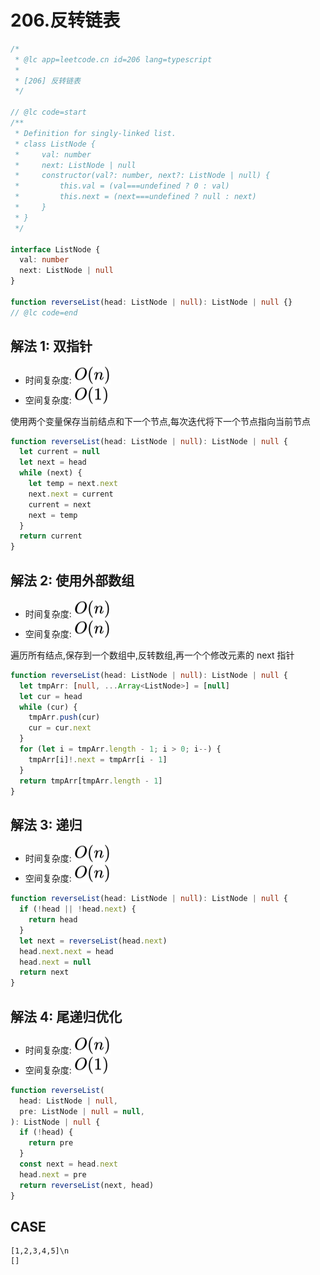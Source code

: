 # 206.反转链表

```ts
/*
 * @lc app=leetcode.cn id=206 lang=typescript
 *
 * [206] 反转链表
 */

// @lc code=start
/**
 * Definition for singly-linked list.
 * class ListNode {
 *     val: number
 *     next: ListNode | null
 *     constructor(val?: number, next?: ListNode | null) {
 *         this.val = (val===undefined ? 0 : val)
 *         this.next = (next===undefined ? null : next)
 *     }
 * }
 */

interface ListNode {
  val: number
  next: ListNode | null
}

function reverseList(head: ListNode | null): ListNode | null {}
// @lc code=end
```

## 解法 1: 双指针

- 时间复杂度: <!-- $O(n)$ --> <img style="transform: translateY(0.1em); background: white;" src="./svg/o-n.svg" alt="O(n)">
- 空间复杂度: <!-- $O(1)$ --> <img style="transform: translateY(0.1em); background: white;" src="./svg/o-1.svg" alt="O(1)">

使用两个变量保存当前结点和下一个节点,每次迭代将下一个节点指向当前节点

```ts
function reverseList(head: ListNode | null): ListNode | null {
  let current = null
  let next = head
  while (next) {
    let temp = next.next
    next.next = current
    current = next
    next = temp
  }
  return current
}
```

## 解法 2: 使用外部数组

- 时间复杂度: <!-- $O(n)$ --> <img style="transform: translateY(0.1em); background: white;" src="./svg/o-n.svg" alt="O(n)">
- 空间复杂度: <!-- $O(n)$ --> <img style="transform: translateY(0.1em); background: white;" src="./svg/o-n.svg" alt="O(n)">

遍历所有结点,保存到一个数组中,反转数组,再一个个修改元素的 next 指针

```ts
function reverseList(head: ListNode | null): ListNode | null {
  let tmpArr: [null, ...Array<ListNode>] = [null]
  let cur = head
  while (cur) {
    tmpArr.push(cur)
    cur = cur.next
  }
  for (let i = tmpArr.length - 1; i > 0; i--) {
    tmpArr[i]!.next = tmpArr[i - 1]
  }
  return tmpArr[tmpArr.length - 1]
}
```

## 解法 3: 递归

- 时间复杂度: <!-- $O(n)$ --> <img style="transform: translateY(0.1em); background: white;" src="./svg/o-n.svg" alt="O(n)">
- 空间复杂度: <!-- $O(n)$ --> <img style="transform: translateY(0.1em); background: white;" src="./svg/o-n.svg" alt="O(n)">

```ts
function reverseList(head: ListNode | null): ListNode | null {
  if (!head || !head.next) {
    return head
  }
  let next = reverseList(head.next)
  head.next.next = head
  head.next = null
  return next
}
```

## 解法 4: 尾递归优化

- 时间复杂度: <!-- $O(n)$ --> <img style="transform: translateY(0.1em); background: white;" src="./svg/o-n.svg" alt="O(n)">
- 空间复杂度: <!-- $O(1)$ --> <img style="transform: translateY(0.1em); background: white;" src="./svg/o-1.svg" alt="O(1)">

```ts
function reverseList(
  head: ListNode | null,
  pre: ListNode | null = null,
): ListNode | null {
  if (!head) {
    return pre
  }
  const next = head.next
  head.next = pre
  return reverseList(next, head)
}
```

## CASE

```text
[1,2,3,4,5]\n
[]
```
